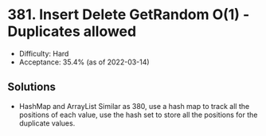 # 381. Insert Delete GetRandom O(1) - Duplicates allowed
- Difficulty: Hard
- Acceptance: 35.4% (as of 2022-03-14)

## Solutions
* HashMap and ArrayList
  Similar as 380, use a hash map to track all the positions of each value, use the hash set to store all the positions for the duplicate values.